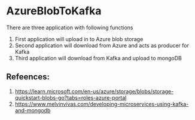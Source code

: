 # AzureBlobToKafka

There are three application with following functions
1. First application will upload in to Azure blob storage
2. Second application will download from Azure and acts as producer for Kafka
3. Third application will download from Kafka and upload to mongoDB


## Refeences:
1. https://learn.microsoft.com/en-us/azure/storage/blobs/storage-quickstart-blobs-go?tabs=roles-azure-portal
2. https://www.melvinvivas.com/developing-microservices-using-kafka-and-mongodb
